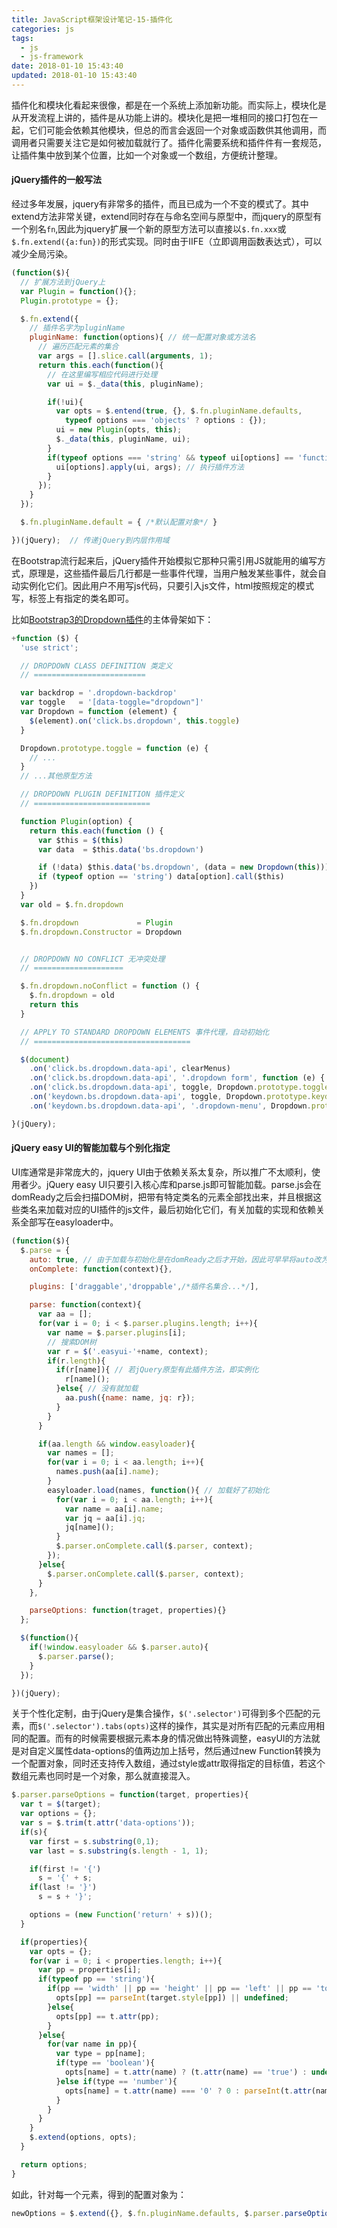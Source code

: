 ```yaml
---
title: JavaScript框架设计笔记-15-插件化
categories: js
tags:
  - js
  - js-framework
date: 2018-01-10 15:43:40
updated: 2018-01-10 15:43:40
---
```


插件化和模块化看起来很像，都是在一个系统上添加新功能。而实际上，模块化是从开发流程上讲的，插件是从功能上讲的。模块化是把一堆相同的接口打包在一起，它们可能会依赖其他模块，但总的而言会返回一个对象或函数供其他调用，而调用者只需要关注它是如何被加载就行了。插件化需要系统和插件件有一套规范，让插件集中放到某个位置，比如一个对象或一个数组，方便统计整理。

#### jQuery插件的一般写法
经过多年发展，jquery有非常多的插件，而且已成为一个不变的模式了。其中extend方法非常关键，extend同时存在与命名空间与原型中，而jquery的原型有一个别名`fn`,因此为jquery扩展一个新的原型方法可以直接以`$.fn.xxx`或`$.fn.extend({a:fun})`的形式实现。同时由于IIFE（立即调用函数表达式），可以减少全局污染。

```js
(function($){
  // 扩展方法到jQuery上
  var Plugin = function(){};
  Plugin.prototype = {};

  $.fn.extend({
    // 插件名字为pluginName
    pluginName: function(options){ // 统一配置对象或方法名
      // 遍历匹配元素的集合
      var args = [].slice.call(arguments, 1);
      return this.each(function(){
        // 在这里编写相应代码进行处理
        var ui = $._data(this, pluginName);

        if(!ui){
          var opts = $.entend(true, {}, $.fn.pluginName.defaults,
            typeof options === 'objects' ? options : {});
          ui = new Plugin(opts, this);
          $._data(this, pluginName, ui);
        }
        if(typeof options === 'string' && typeof ui[options] == 'function'){
          ui[options].apply(ui, args); // 执行插件方法
        }
      });
    }
  });

  $.fn.pluginName.default = { /*默认配置对象*/ }

})(jQuery);  // 传递jQuery到内层作用域
```

在Bootstrap流行起来后，jQuery插件开始模拟它那种只需引用JS就能用的编写方式，原理是，这些插件最后几行都是一些事件代理，当用户触发某些事件，就会自动实例化它们。因此用户不用写js代码，只要引入js文件，html按照规定的模式写，标签上有指定的类名即可。

比如[Bootstrap3的Dropdown插件](https://github.com/twbs/bootstrap/blob/v3.3.7/js/dropdown.js)的主体骨架如下：
```js
+function ($) {
  'use strict';

  // DROPDOWN CLASS DEFINITION 类定义
  // =========================

  var backdrop = '.dropdown-backdrop'
  var toggle   = '[data-toggle="dropdown"]'
  var Dropdown = function (element) {
    $(element).on('click.bs.dropdown', this.toggle)
  }

  Dropdown.prototype.toggle = function (e) {
    // ...
  }
  // ...其他原型方法

  // DROPDOWN PLUGIN DEFINITION 插件定义
  // ==========================

  function Plugin(option) {
    return this.each(function () {
      var $this = $(this)
      var data  = $this.data('bs.dropdown')

      if (!data) $this.data('bs.dropdown', (data = new Dropdown(this)))
      if (typeof option == 'string') data[option].call($this)
    })
  }
  var old = $.fn.dropdown

  $.fn.dropdown             = Plugin
  $.fn.dropdown.Constructor = Dropdown


  // DROPDOWN NO CONFLICT 无冲突处理
  // ====================

  $.fn.dropdown.noConflict = function () {
    $.fn.dropdown = old
    return this
  }

  // APPLY TO STANDARD DROPDOWN ELEMENTS 事件代理，自动初始化
  // ===================================

  $(document)
    .on('click.bs.dropdown.data-api', clearMenus)
    .on('click.bs.dropdown.data-api', '.dropdown form', function (e) { e.stopPropagation() })
    .on('click.bs.dropdown.data-api', toggle, Dropdown.prototype.toggle)
    .on('keydown.bs.dropdown.data-api', toggle, Dropdown.prototype.keydown)
    .on('keydown.bs.dropdown.data-api', '.dropdown-menu', Dropdown.prototype.keydown)

}(jQuery);
```

#### jQuery easy UI的智能加载与个别化指定
UI库通常是非常庞大的，jquery UI由于依赖关系太复杂，所以推广不太顺利，使用者少。jQuery easy UI只要引入核心库和parse.js即可智能加载。parse.js会在domReady之后会扫描DOM树，把带有特定类名的元素全部找出来，并且根据这些类名来加载对应的UI插件的js文件，最后初始化它们，有关加载的实现和依赖关系全部写在easyloader中。
```js
(function($){
  $.parse = {
    auto: true, // 由于加载与初始化是在domReady之后才开始，因此可早早将auto改为false，或者不加载此js文件
    onComplete: function(context){},

    plugins: ['draggable','droppable',/*插件名集合...*/],

    parse: function(context){
      var aa = [];
      for(var i = 0; i < $.parser.plugins.length; i++){
        var name = $.parser.plugins[i];
        // 搜索DOM树
        var r = $('.easyui-'+name, context);
        if(r.length){
          if(r[name]){ // 若jQuery原型有此插件方法，即实例化
            r[name]();
          }else{ // 没有就加载
            aa.push({name: name, jq: r});
          }
        }
      }

      if(aa.length && window.easyloader){
        var names = [];
        for(var i = 0; i < aa.length; i++){
          names.push(aa[i].name);
        }
        easyloader.load(names, function(){ // 加载好了初始化
          for(var i = 0; i < aa.length; i++){
            var name = aa[i].name;
            var jq = aa[i].jq;
            jq[name]();
          }
          $.parser.onComplete.call($.parser, context);
        });
      }else{
        $.parser.onComplete.call($.parser, context);
      }
    },

    parseOptions: function(traget, properties){}
  };

  $(function(){
    if(!window.easyloader && $.parser.auto){
      $.parser.parse();
    }
  });

})(jQuery);
```

关于个性化定制，由于jQuery是集合操作，`$('.selector')`可得到多个匹配的元素，而`$('.selector').tabs(opts)`这样的操作，其实是对所有匹配的元素应用相同的配置。而有的时候需要根据元素本身的情况做出特殊调整，easyUI的方法就是对自定义属性data-options的值两边加上括号，然后通过new Function转换为一个配置对象，同时还支持传入数组，通过style或attr取得指定的目标值，若这个数组元素也同时是一个对象，那么就直接混入。
```js
$.parser.parseOptions = function(target, properties){
  var t = $(target);
  var options = {};
  var s = $.trim(t.attr('data-options'));
  if(s){
    var first = s.substring(0,1);
    var last = s.substring(s.length - 1, 1);

    if(first != '{')
      s = '{' + s;
    if(last != '}')
      s = s + '}';

    options = (new Function('return' + s))();
  }

  if(properties){
    var opts = {};
    for(var i = 0; i < properties.length; i++){
      var pp = properties[i];
      if(typeof pp == 'string'){
        if(pp == 'width' || pp == 'height' || pp == 'left' || pp == 'top'){
          opts[pp] == parseInt(target.style[pp]) || undefined;
        }else{
          opts[pp] == t.attr(pp);
        }
      }else{
        for(var name in pp){
          var type = pp[name];
          if(type == 'boolean'){
            opts[name] = t.attr(name) ? (t.attr(name) == 'true') : undefined;
          }else if(type == 'number'){
            opts[name] = t.attr(name) === '0' ? 0 : parseInt(t.attr(name)) || undefined;
          }
        }
      }
    }
    $.extend(options, opts);
  }

  return options;
}
```
如此，针对每一个元素，得到的配置对象为：
```js
newOptions = $.extend({}, $.fn.pluginName.defaults, $.parser.parseOptions(el), options);
```